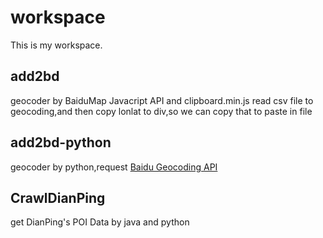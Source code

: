 # workspace
This is my workspace.
## add2bd
geocoder by BaiduMap Javacript API and clipboard.min.js
read csv file to geocoding,and then copy lonlat to div,so we can copy that to paste in file

## add2bd-python
geocoder by python,request [Baidu Geocoding API](http://developer.baidu.com/map/geocoding-api.htm)

## CrawlDianPing
get DianPing's POI Data by java and python
